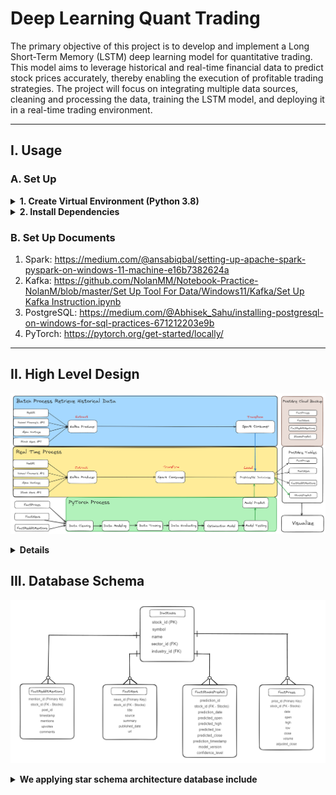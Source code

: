 # Deep Learning Quant Trading
The primary objective of this project is to develop and implement a Long Short-Term Memory (LSTM) deep learning model for quantitative trading. This model aims to leverage historical and real-time financial data to predict stock prices accurately, thereby enabling the execution of profitable trading strategies. The project will focus on integrating multiple data sources, cleaning and processing the data, training the LSTM model, and deploying it in a real-time trading environment.

---

## I. Usage
### A. Set Up

<details><summary><strong> 1. Create Virtual Environment (Python 3.8) </strong></summary>

* If you want to create a new virtual enviroment, you can use the following command in the terminal of the project directory:

  * In Windows or Linux, you can use the following command:
  
  ```bash
    python -m venv venv
  ```

  * Then, you can activate the virtual enviroment by using the following command:
  
  ```bash
    venv\Scripts\activate
  ```

  * In MacOs, you can use the following command:
  
  ```bash
    python3 -m venv venv
  ```

  * Then, you can activate the virtual enviroment by using the following command:
  
  ```bash
    source venv/Scripts/activate
  ```

* Make sure the virtual environment needed for project is activate with corresponding project directory, you can use the following command:

  * In Windows or Linux, you can use the following command:
  
  ```bash
    venv\Scripts\activate
  ```

  * In MacOs, you can use the following command:
  
  ```bash
    source venv/Scripts/activate
  ```

</br>
</details>

<details><summary><strong> 2. Install Dependencies </strong></summary>
<p>
Install requirements.txt: Automatically installed dependencies that needed for the project:
  
  ```bash
    pip install -r requirements.txt
  ```
</p>
</details>

### B. Set Up Documents
1. Spark: https://medium.com/@ansabiqbal/setting-up-apache-spark-pyspark-on-windows-11-machine-e16b7382624a
2. Kafka: [https://github.com/NolanMM/Notebook-Practice-NolanM/blob/master/Set Up Tool For Data/Windows11/Kafka/Set Up Kafka Instruction.ipynb](https://github.com/NolanMM/Notebook-Practice-NolanM/blob/master/Set%20Up%20Tool%20For%20Data/Windows11/Kafka/Set%20Up%20Kafka%20Instruction.ipynb)
3. PostgreSQL: https://medium.com/@Abhisek_Sahu/installing-postgresql-on-windows-for-sql-practices-671212203e9b
4. PyTorch: https://pytorch.org/get-started/locally/

---

## II. High Level Design
![image](assets/High_Level_Design.png)

<details><summary><strong> Details </strong></summary>

### 1.Data Sources

- **Reddit:** For extracting sentiment data related to stock mentions.
- **Yahoo Finance API:** For obtaining historical and real-time stock prices and financial data.
- **Alpha Vantage:** For additional financial data and technical indicators.
- **Stock News API:** For news articles and headlines related to stocks.

### 2.Data Processing

- **Kafka:** Used as a producer to extract data from various sources.
- **Apache Spark:** Used for data transformation and processing, both in batch and real-time.

### 3.Data Storage

- **PostgreSQL Database:** Centralized storage for processed data including stock prices, news, Reddit mentions, and predictions.

### 4.Machine Learning

- **PyTorch:** For building, training, and evaluating the LSTM deep learning model.

### 5.Visualization

- **Streamlit:** To visualize model predictions, trading performance, and generate interactive reports.

### 6.Backup and Maintenance (Optional)

- **PostgreSQL Cloud Backup:** For regular data and model backups to ensure data integrity and availability.
- **System Monitoring:** Continuous monitoring and maintenance of the system to handle issues and improve performance
</details>

## III. Database Schema
![image](assets/Star_Schema_NolanM.png)
<details><summary><strong> We applying star schema architecture database include </strong></summary>

### Central Fact Table

- **DimStocks**: This is the central fact table containing information about stocks. It includes the following fields:
    - **stock_id (PK)**: Primary Key, a unique identifier for each stock.
    - **symbol**: The stock ticker symbol.
    - **name**: The full name of the stock.
    - **sector_id (FK)**: Foreign Key, links to the sector dimension.
    - **industry_id (FK)**: Foreign Key, links to the industry dimension.

### Dimension Tables

1. **FactPrices**: Contains detailed pricing information for each stock.
    - **price_id (Primary Key)**: Unique identifier for each price entry.
    - **stock_id (FK - Stocks)**: Foreign Key, links to the central stock table.
    - **date**: The date of the price record.
    - **open, high, low, close**: The opening, highest, lowest, and closing prices of the stock.
    - **volume**: The trading volume of the stock.
    - **adjusted_close**: The adjusted closing price of the stock.
2. **FactNews**: Contains news articles and headlines related to stocks.
    - **news_id (Primary Key)**: Unique identifier for each news entry.
    - **stock_id (FK - Stocks)**: Foreign Key, links to the central stock table.
    - **title**: The title of the news article.
    - **source**: The source of the news article.
    - **summary**: A summary of the news article.
    - **published_date**: The publication date of the news article.
    - **url**: The URL link to the full news article.
3. **FactRedditMentions**: Contains data from Reddit mentions related to stocks.
    - **mention_id (Primary Key)**: Unique identifier for each Reddit mention.
    - **stock_id (FK - Stocks)**: Foreign Key, links to the central stock table.
    - **post_id**: The ID of the Reddit post.
    - **timestamp**: The timestamp of the Reddit mention.
    - **mentions**: The number of times the stock is mentioned in the post.
    - **upvotes**: The number of upvotes the Reddit post received.
    - **comments**: The number of comments on the Reddit post.
4. **FactStocksPredict**: Contains predicted stock prices generated by the LSTM model.
    - **prediction_id (Primary Key)**: Unique identifier for each prediction entry.
    - **stock_id (FK - Stocks)**: Foreign Key, links to the central stock table.
    - **prediction_date**: The date of the prediction.
    - **predicted_open, predicted_high, predicted_low, predicted_close**: Predicted opening, highest, lowest, and closing prices of the stock.
    - **prediction_timestamp**: The timestamp when the prediction was made.
    - **model_version**: The version of the model used for the prediction.
    - **confidence_level**: The confidence level of the prediction.

### **Note:**

- **Centralized Fact Table**: The DimStocks table is at the center, and all dimension tables are connected to it via foreign keys.
</details>
